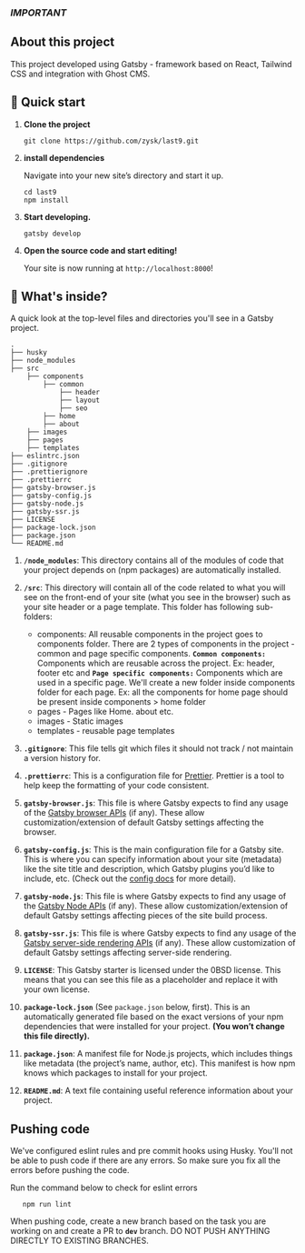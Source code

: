 ### ***IMPORTANT*** ### 
## About this project

This project developed using Gatsby - framework based on React, Tailwind CSS and integration with Ghost CMS.


## 🚀 Quick start

1.  **Clone the project**

    ```shell
    git clone https://github.com/zysk/last9.git
    ```

1.  **install dependencies**

    Navigate into your new site’s directory and start it up.

    ```shell
    cd last9
    npm install
    ```

1.  **Start developing.**

    ```shell
    gatsby develop
    ```

1.  **Open the source code and start editing!**

    Your site is now running at `http://localhost:8000`!

## 🧐 What's inside?

A quick look at the top-level files and directories you'll see in a Gatsby project.

    .
    ├── husky
    ├── node_modules
    ├── src
        ├── components
            ├── common
                ├── header
                ├── layout
                ├── seo
            ├── home
            ├── about
        ├── images
        ├── pages
        ├── templates
    ├── eslintrc.json
    ├── .gitignore
    ├── .prettierignore
    ├── .prettierrc
    ├── gatsby-browser.js
    ├── gatsby-config.js
    ├── gatsby-node.js
    ├── gatsby-ssr.js
    ├── LICENSE
    ├── package-lock.json
    ├── package.json
    └── README.md

1.  **`/node_modules`**: This directory contains all of the modules of code that your project depends on (npm packages) are automatically installed.

2.  **`/src`**: This directory will contain all of the code related to what you will see on the front-end of your site (what you see in the browser) such as your site header or a page template. 
    This folder has following sub-folders:

    - components: All reusable components in the project goes to components folder. There are 2 types of components in the project - common and page specific components.  **`Common components:`** Components which are reusable across the project. Ex: header, footer etc and **`Page specific components:`** Components which are used in a specific page. We'll create a new folder inside components folder for each page. Ex: all the components for home page should be present inside components > home folder 
    - pages - Pages like Home. about etc.
    - images - Static images
    - templates - reusable page templates

3.  **`.gitignore`**: This file tells git which files it should not track / not maintain a version history for.

4.  **`.prettierrc`**: This is a configuration file for [Prettier](https://prettier.io/). Prettier is a tool to help keep the formatting of your code consistent.

5.  **`gatsby-browser.js`**: This file is where Gatsby expects to find any usage of the [Gatsby browser APIs](https://www.gatsbyjs.com/docs/reference/config-files/gatsby-browser/) (if any). These allow customization/extension of default Gatsby settings affecting the browser.

6.  **`gatsby-config.js`**: This is the main configuration file for a Gatsby site. This is where you can specify information about your site (metadata) like the site title and description, which Gatsby plugins you’d like to include, etc. (Check out the [config docs](https://www.gatsbyjs.com/docs/reference/config-files/gatsby-config/) for more detail).

7.  **`gatsby-node.js`**: This file is where Gatsby expects to find any usage of the [Gatsby Node APIs](https://www.gatsbyjs.com/docs/reference/config-files/gatsby-node/) (if any). These allow customization/extension of default Gatsby settings affecting pieces of the site build process.

8.  **`gatsby-ssr.js`**: This file is where Gatsby expects to find any usage of the [Gatsby server-side rendering APIs](https://www.gatsbyjs.com/docs/reference/config-files/gatsby-ssr/) (if any). These allow customization of default Gatsby settings affecting server-side rendering.

9.  **`LICENSE`**: This Gatsby starter is licensed under the 0BSD license. This means that you can see this file as a placeholder and replace it with your own license.

10. **`package-lock.json`** (See `package.json` below, first). This is an automatically generated file based on the exact versions of your npm dependencies that were installed for your project. **(You won’t change this file directly).**

11. **`package.json`**: A manifest file for Node.js projects, which includes things like metadata (the project’s name, author, etc). This manifest is how npm knows which packages to install for your project.

12. **`README.md`**: A text file containing useful reference information about your project.

## Pushing code

We've configured eslint rules and pre commit hooks using Husky. You'll not be able to push code if there are any errors. So make sure you fix all the errors before pushing the code.

Run the command below to check for eslint errors
 ```shell
    npm run lint
 ```

When pushing code, create a new branch based on the task you are working on and create a PR to **`dev`** branch. DO NOT PUSH ANYTHING DIRECTLY TO EXISTING BRANCHES.
